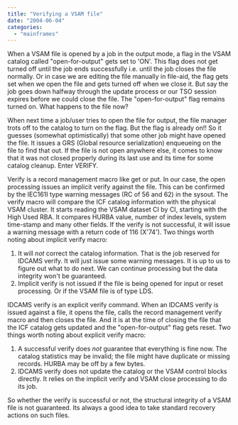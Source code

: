 ```yaml
---
title: "Verifying a VSAM file"
date: "2004-06-04"
categories: 
  - "mainframes"
---
```


When a VSAM file is opened by a job in the output mode, a flag in the VSAM catalog called "open-for-output" gets set to 'ON'. This flag does not get turned off until the job ends successfully i.e. until the job closes the file normally. Or in case we are editing the file manually in file-aid, the flag gets set when we open the file and gets turned off when we close it. But say the job goes down halfway through the update process or our TSO session expires before we could close the file. The "open-for-output" flag remains turned on. What happens to the file now?

When next time a job/user tries to open the file for output, the file manager trots off to the catalog to turn on the flag. But the flag is already on!! So it guesses (somewhat optimistically) that some other job might have opened the file. It issues a GRS (Global resource serialization) enqueueing on the file to find that out. If the file is not open anywhere else, it comes to know that it was not closed properly during its last use and its time for some catalog cleanup. Enter VERIFY.

Verify is a record management macro like get or put. In our case, the open processing issues an implicit verify against the file. This can be confirmed by the IEC161I type warning messages (RC of 56 and 62) in the sysout. The verify macro will compare the ICF catalog information with the physical VSAM cluster. It starts reading the VSAM dataset CI by CI, starting with the High Used RBA. It compares HURBA value, number of index levels, system time-stamp and many other fields. If the verify is not successful, it will issue a warning message with a return code of 116 (X'74'). Two things worth noting about implicit verify macro:

1. It will _not_ correct the catalog information. That is the job reserved for IDCAMS verify. It will just issue some warning messages. It is up to us to figure out what to do next. We can continue processing but the data integrity won't be guaranteed.
2. Implicit verify is not issued if the file is being opened for input or reset processing. Or if the VSAM file is of type LDS.

IDCAMS verify is an explicit verify command. When an IDCAMS verify is issued against a file, it opens the file, calls the record management verify macro and then closes the file. And it is at the time of closing the file that the ICF catalog gets updated and the "open-for-output" flag gets reset. Two things worth noting about explicit verify macro:

1. A successful verify does _not_ guarantee that everything is fine now. The catalog statistics may be invalid; the file might have duplicate or missing records. HURBA may be off by a few bytes.
2. IDCAMS verify does not update the catalog or the VSAM control blocks directly. It relies on the implicit verify and VSAM close processing to do its job.

So whether the verify is successful or not, the structural integrity of a VSAM file is not guaranteed. Its always a good idea to take standard recovery actions on such files.
